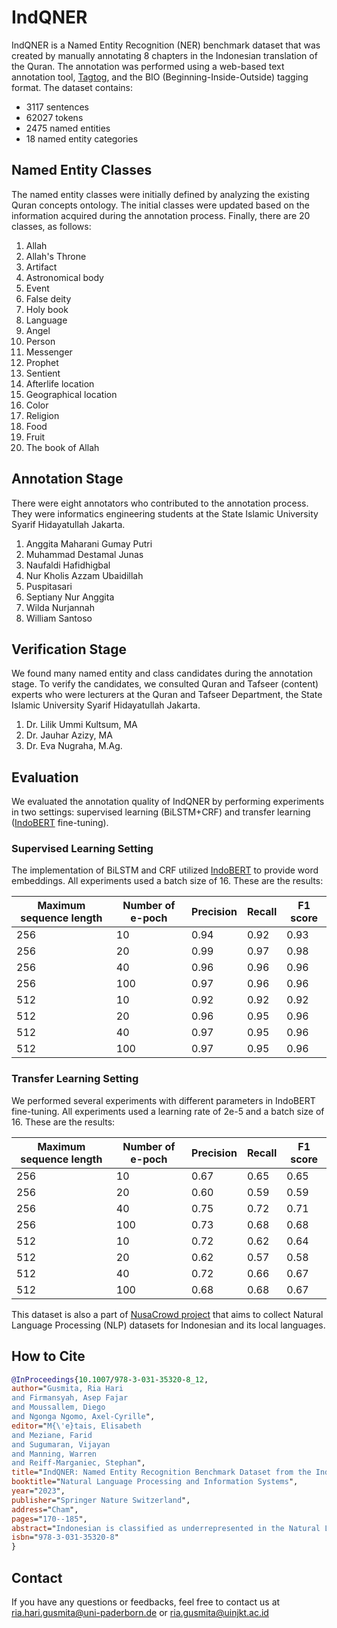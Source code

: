 # IndQNER
IndQNER is a Named Entity Recognition (NER) benchmark dataset that was created by manually annotating 8 chapters in the Indonesian translation of the Quran. The annotation was performed using a web-based text annotation tool, [Tagtog](https://www.tagtog.com/), and the BIO (Beginning-Inside-Outside) tagging format. The dataset contains:
* 3117 sentences
* 62027 tokens
* 2475 named entities
* 18 named entity categories

## Named Entity Classes
The named entity classes were initially defined by analyzing the existing Quran concepts ontology. The initial classes were updated based on the information acquired during the annotation process. Finally, there are 20 classes, as follows:
1. Allah
2. Allah's Throne
3. Artifact
4. Astronomical body
5. Event
6. False deity
7. Holy book
8. Language
9. Angel
10. Person
11. Messenger
12. Prophet
13. Sentient
14. Afterlife location
15. Geographical location
16. Color
17. Religion
18. Food
19. Fruit
20. The book of Allah

## Annotation Stage
There were eight annotators who contributed to the annotation process. They were informatics engineering students at the State Islamic University Syarif Hidayatullah Jakarta. 
1. Anggita Maharani Gumay Putri
2. Muhammad Destamal Junas
3. Naufaldi Hafidhigbal
4. Nur Kholis Azzam Ubaidillah
5. Puspitasari
6. Septiany Nur Anggita
7. Wilda Nurjannah
8. William Santoso

## Verification Stage
We found many named entity and class candidates during the annotation stage. To verify the candidates, we consulted Quran and Tafseer (content) experts who were lecturers at the Quran and Tafseer Department, the State Islamic University Syarif Hidayatullah Jakarta.
1. Dr. Lilik Ummi Kultsum, MA
2. Dr. Jauhar Azizy, MA
3. Dr. Eva Nugraha, M.Ag.

## Evaluation
We evaluated the annotation quality of IndQNER by performing experiments in two settings: supervised learning (BiLSTM+CRF) and transfer learning ([IndoBERT](https://huggingface.co/indobenchmark/indobert-base-p1) fine-tuning). 

### Supervised Learning Setting
The implementation of BiLSTM and CRF utilized [IndoBERT](https://huggingface.co/indobenchmark/indobert-base-p1) to provide word embeddings. All experiments used a batch size of 16. These are the results:

|Maximum sequence length|Number of e-poch|Precision|Recall|F1 score|
|-----------------------|----------------|---------|------|--------|
|         256		|       10	 |   0.94  | 0.92 |  0.93  |
|         256		|       20	 |   0.99  | 0.97 |  0.98  |
|         256		|       40	 |   0.96  | 0.96 |  0.96  |
|         256		|       100	 |   0.97  | 0.96 |  0.96  |
|         512		|	10	 |   0.92  | 0.92 |  0.92  |
|	  512		| 	20	 |   0.96  | 0.95 |  0.96  |
|	  512 		|       40       |   0.97  | 0.95 |  0.96  |
|	  512 		|       100      |   0.97  | 0.95 |  0.96  |

### Transfer Learning Setting
We performed several experiments with different parameters in IndoBERT fine-tuning. All experiments used a learning rate of 2e-5 and a batch size of 16. These are the results:

|Maximum sequence length|Number of e-poch|Precision|Recall|F1 score|
|-----------------------|----------------|---------|------|--------|
|	  256		|	10	 |   0.67  | 0.65 |  0.65  |
|	  256 		|	20	 |   0.60  | 0.59 |  0.59  |
|	  256		|	40	 |   0.75  | 0.72 |  0.71  |
|	  256		|	100	 |   0.73  | 0.68 |  0.68  |
|	  512		|	10	 |   0.72  | 0.62 |  0.64  |
|	  512		|	20	 |   0.62  | 0.57 |  0.58  |
|	  512		|	40	 |   0.72  | 0.66 |  0.67  |
|	  512		|	100	 |   0.68  | 0.68 |  0.67  |

This dataset is also a part of [NusaCrowd project](https://github.com/IndoNLP/nusa-crowd) that aims to collect Natural Language Processing (NLP) datasets for Indonesian and its local languages.

## How to Cite
```bibtex
@InProceedings{10.1007/978-3-031-35320-8_12,
author="Gusmita, Ria Hari
and Firmansyah, Asep Fajar
and Moussallem, Diego
and Ngonga Ngomo, Axel-Cyrille",
editor="M{\'e}tais, Elisabeth
and Meziane, Farid
and Sugumaran, Vijayan
and Manning, Warren
and Reiff-Marganiec, Stephan",
title="IndQNER: Named Entity Recognition Benchmark Dataset from the Indonesian Translation of the Quran",
booktitle="Natural Language Processing and Information Systems",
year="2023",
publisher="Springer Nature Switzerland",
address="Cham",
pages="170--185",
abstract="Indonesian is classified as underrepresented in the Natural Language Processing (NLP) field, despite being the tenth most spoken language in the world with 198 million speakers. The paucity of datasets is recognized as the main reason for the slow advancements in NLP research for underrepresented languages. Significant attempts were made in 2020 to address this drawback for Indonesian. The Indonesian Natural Language Understanding (IndoNLU) benchmark was introduced alongside IndoBERT pre-trained language model. The second benchmark, Indonesian Language Evaluation Montage (IndoLEM), was presented in the same year. These benchmarks support several tasks, including Named Entity Recognition (NER). However, all NER datasets are in the public domain and do not contain domain-specific datasets. To alleviate this drawback, we introduce IndQNER, a manually annotated NER benchmark dataset in the religious domain that adheres to a meticulously designed annotation guideline. Since Indonesia has the world's largest Muslim population, we build the dataset from the Indonesian translation of the Quran. The dataset includes 2475 named entities representing 18 different classes. To assess the annotation quality of IndQNER, we perform experiments with BiLSTM and CRF-based NER, as well as IndoBERT fine-tuning. The results reveal that the first model outperforms the second model achieving 0.98 F1 points. This outcome indicates that IndQNER may be an acceptable evaluation metric for Indonesian NER tasks in the aforementioned domain, widening the research's domain range.",
isbn="978-3-031-35320-8"
}
```

## Contact
If you have any questions or feedbacks, feel free to contact us at ria.hari.gusmita@uni-paderborn.de or ria.gusmita@uinjkt.ac.id
